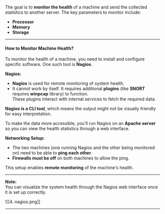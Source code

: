 The goal is to **monitor the health** of a machine and send the collected statistics to another server. The key parameters to monitor include:

- **Processor**
- **Memory**
- **Storage**

---

#### **How to Monitor Machine Health?**

To monitor the health of a machine, you need to install and configure specific software. One such tool is **Nagios**.

**Nagios:**

- **Nagios** is used for remote monitoring of system health.
- It cannot work by itself. It requires additional **plugins** (like **SNORT** requires **winpcap** library) to function.  
    These plugins interact with internal services to fetch the required data.

**Nagios is a CLI tool**, which means the output might not be visually friendly for easy interpretation.

To make the data more accessible, you'll run Nagios on an **Apache server** so you can view the health statistics through a web interface.

**Networking Setup:**

- The two machines (one running Nagios and the other being monitored on) need to be able to **ping each other**.
- **Firewalls must be off** on both machines to allow the ping.

This setup enables **remote monitoring** of the machine's health.

---

**Note:**  
You can visualize the system health through the Nagios web interface once it is set up correctly.

![[4. nagios.png]]

---